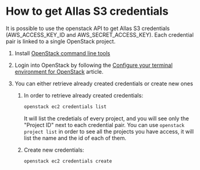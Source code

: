 # How to get Allas S3 credentials

It is possible to use the openstack API to get Allas S3 credentials (AWS_ACCESS_KEY_ID and AWS_SECRET_ACCESS_KEY). Each credential pair is linked to a single OpenStack project.

1. Install [OpenStack command line tools](/cloud/pouta/install-client/)

1. Login into OpenStack by following the [Configure your terminal environment for OpenStack](/cloud/pouta/install-client/#configure-your-terminal-environment-for-openstack) article.

1. You can either retrieve already created credentials or create new ones

    1. In order to retrieve already created credentials:

        ```sh
        openstack ec2 credentials list
        ```

        It will list the credetials of every project, and you will see only the "Project ID" next to each credential pair. You can use `openstack project list` in order to see all the projects you have access, it will list the name and the id of each of them.

    1. Create new credentials:

        ```sh
        openstack ec2 credentials create
        ```
